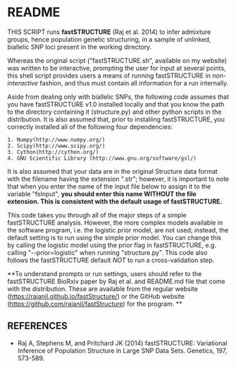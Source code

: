 # README

THIS SCRIPT runs **fastSTRUCTURE** (Raj et al. 2014) to infer admixture groups, hence population genetic structuring, in a sample of unlinked, biallelic SNP loci present in the working  directory. 

Whereas the original script ("fastSTRUCTURE.sh", available on my website) was written to be interactive, prompting the user for input at several points, this shell script provides users a means of running fastSTRUCTURE in _non-interactive_ fashion, and thus must contain all information for a run internally. 

Aside from dealing only with biallelic SNPs, the following code assumes that you have fastSTRUCTURE v1.0 installed locally and that you know the path to the directory  containing it (structure.py) and other python scripts in the distribution. It is also assumed that, prior to installing fastSTRUCTURE, you correctly installed all of the following four dependencies:

	1. Numpy(http://www.numpy.org/)
	2. Scipy(http://www.scipy.org/)
	3. Cython(http://cython.org/)
	4. GNU Scientific Library (http://www.gnu.org/software/gsl/)

It is also assumed that your data are in the original Structure data format with  the filename having the extension ".str"; however, it is important to note that when you enter the name of the input file below to assign it to the variable "fsInput", **you should enter this name WITHOUT the file extension. This is consistent with the default usage of fastSTRUCTURE.**

This code takes you through all of the major steps of a simple fastSTRUCTURE analysis. However, the more complex models available in the software program, i.e. the logistic prior model, are not used; instead, the default setting is to run using the simple prior model. You can change this by calling the logistic model using the prior flag in fastSTRUCTURE, e.g. calling "--prior=logistic" when running "structure.py". This code also follows the fastSTRUCTURE default *NOT* to run a cross-validation step. 

**To understand prompts or run settings, users should refer to the fastSTRUCTURE BioRxiv paper by Raj et al. and README.md file that come with the distribution. These are available from the regular website (https://rajanil.github.io/fastStructure/) or the GitHub website (https://github.com/rajanil/fastStructure) for the program. **

## REFERENCES

- Raj A, Stephens M, and Pritchard JK (2014) fastSTRUCTURE: Variational Inference of Population Structure in Large SNP Data Sets. Genetics, 197, 573-589.
